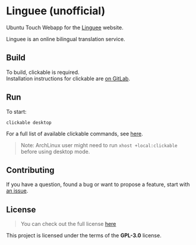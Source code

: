 # Linguee (unofficial)

Ubuntu Touch Webapp for the [Linguee](https://www.linguee.com) website.

Linguee is an online bilingual translation service.

## Build

To build, clickable is required.  
Installation instructions for clickable are [on GitLab](https://gitlab.com/clickable/clickable).

## Run

To start:
```
clickable desktop
```

For a full list of available clickable commands, see [here](https://clickable-ut.dev/en/latest/commands.html).

> Note: ArchLinux user might need to run `xhost +local:clickable` before using desktop mode.

## Contributing

If you have a question, found a bug or want to propose a feature, start with [an issue](https://github.com/olof-nord/lingueeunofficial/issues).

## License

>You can check out the full license [here](https://github.com/olof-nord/lingueeunofficial/blob/master/LICENSE)

This project is licensed under the terms of the **GPL-3.0** license.
